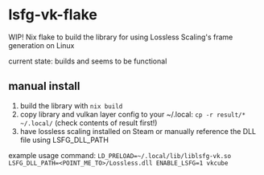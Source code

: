 # lsfg-vk-flake
WIP! Nix flake to build the library for using Lossless Scaling's frame generation on Linux

current state: builds and seems to be functional

## manual install
1. build the library with ``nix build``
2. copy library and vulkan layer config to your ~/.local: ``cp -r result/* ~/.local/`` (check contents of result first!)
3. have lossless scaling installed on Steam or manually reference the DLL file using LSFG_DLL_PATH

example usage command: ``LD_PRELOAD=~/.local/lib/liblsfg-vk.so LSFG_DLL_PATH=<POINT_ME_TO>/Lossless.dll ENABLE_LSFG=1 vkcube``

